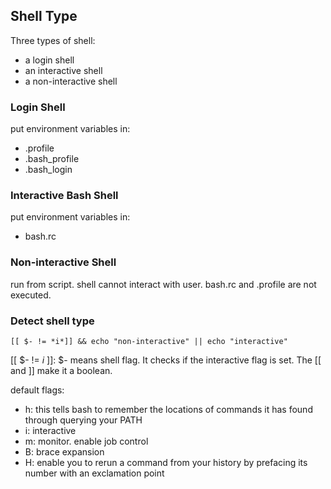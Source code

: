 ## Shell Type ##

Three types of shell: 

* a login shell
* an interactive shell 
* a non-interactive shell  

### Login Shell ###  

put environment variables in: 
* .profile
* .bash_profile 
* .bash_login 

### Interactive Bash Shell ### 

put environment variables in: 
* bash.rc 

### Non-interactive Shell ### 
run from script. shell cannot interact with user. bash.rc and .profile are not executed.    


### Detect shell type 
``` [[ $- != *i*]] && echo "non-interactive" || echo "interactive" ```   

[[ $- != *i* ]]: $- means shell flag. It checks if the interactive flag is set. The [[ and ]] make it a boolean. 

default flags: 

* h: this tells bash to remember the locations of commands it has found through querying your PATH
* i: interactive
* m: monitor. enable job control 
* B: brace expansion 
* H: enable you to rerun a command from your history by prefacing its number with an exclamation point

